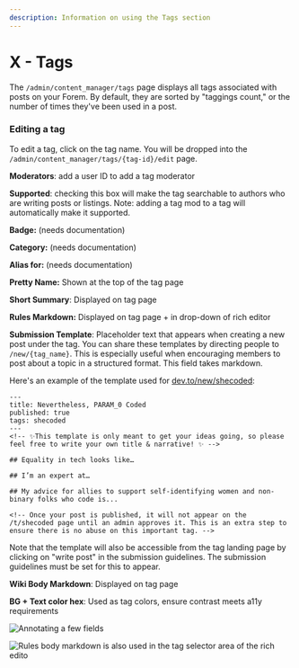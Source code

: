 ```yaml
---
description: Information on using the Tags section
---
```


# X - Tags

The `/admin/content_manager/tags` page displays all tags associated with posts on your Forem. By default, they are sorted by "taggings count," or the number of times they've been used in a post.

### Editing a tag

To edit a tag, click on the tag name. You will be dropped into the `/admin/content_manager/tags/{tag-id}/edit` page.

**Moderators**: add a user ID to add a tag moderator

**Supported**: checking this box will make the tag searchable to authors who are writing posts or listings. Note: adding a tag mod to a tag will automatically make it supported.

**Badge:** \(needs documentation\)

**Category:** \(needs documentation\)

**Alias for:** \(needs documentation\)

**Pretty Name:** Shown at the top of the tag page

**Short Summary**: Displayed on tag page

**Rules Markdown:** Displayed on tag page + in drop-down of rich editor

**Submission Template**: Placeholder text that appears when creating a new post under the tag. You can share these templates by directing people to `/new/{tag_name}`. This is especially useful when encouraging members to post about a topic in a structured format. This field takes markdown.

Here's an example of the template used for [dev.to/new/shecoded](https://dev.to/new/shecoded):

```text
---
title: Nevertheless, PARAM_0 Coded
published: true
tags: shecoded
---
<!-- ✨This template is only meant to get your ideas going, so please feel free to write your own title & narrative! ✨ -->

## Equality in tech looks like…

## I’m an expert at…

## My advice for allies to support self-identifying women and non-binary folks who code is...

<!-- Once your post is published, it will not appear on the /t/shecoded page until an admin approves it. This is an extra step to ensure there is no abuse on this important tag. -->
```

Note that the template will also be accessible from the tag landing page by clicking on "write post" in the submission guidelines. The submission guidelines must be set for this to appear.

**Wiki Body Markdown**: Displayed on tag page

**BG + Text color hex**: Used as tag colors, ensure contrast meets a11y requirements

![Annotating a few fields](/img/screen_shot_2020-10-19_at_1_59_53_pm.png)

![Rules body markdown is also used in the tag selector area of the rich edito](/img/screen-shot-2020-10-19-at-2.01.07-pm.png)
